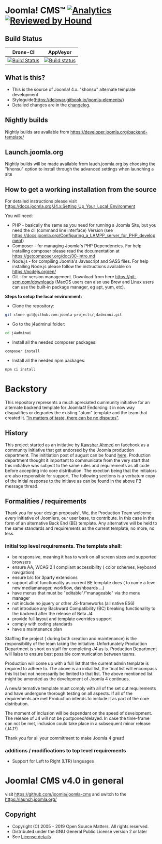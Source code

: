 Joomla! CMS™ [![Analytics](https://ga-beacon.appspot.com/UA-544070-3/joomla-cms/readme)](https://github.com/igrigorik/ga-beacon) [![Reviewed by Hound](https://img.shields.io/badge/Reviewed_by-Hound-8E64B0.svg)](https://houndci.com)
====================

Build Status
---------------------
| Drone-CI | AppVeyor |
| ------------- | ------------- |
| [![Build Status](https://ci.joomla.org/api/badges/joomla/joomla-cms/status.svg?branch=4.0-dev)](https://ci.joomla.org/joomla/joomla-cms)  | [![Build status](https://ci.appveyor.com/api/projects/status/ru6sxal8jmfckvjc/branch/4.0-dev?svg=true)](https://ci.appveyor.com/project/release-joomla/joomla-cms)  |

What is this?
---------------------
* This is the source of Joomla! 4.x. "khonsu" alternate template development
* Styleguide(https://delowar.gitbook.io/joomla-elements/)
* Detailed changes are in the [changelog](https://github.com/joomla-projects/j4adminui/commits).

Nightly builds
---------------------
Nightly builds are available from https://developer.joomla.org/backend-template/

Launch.joomla.org
---------------------
Nightly builds will be made available from lauch.joomla.org by choosing the "khonsu" option to install through the advanced settings when launching a site

How to get a working installation from the source
---------------------
For detailed instructions please visit https://docs.joomla.org/J4.x:Setting_Up_Your_Local_Environment

You will need:
- PHP - basically the same as you need for running a Joomla Site, but you need the cli (command line interface) Version (see https://docs.joomla.org/Configuring_a_LAMPP_server_for_PHP_development)
- Composer - for managing Joomla's PHP Dependencies. For help installing composer please read the documentation at https://getcomposer.org/doc/00-intro.md
- Node.js - for compiling Joomla's Javascript and SASS files. For help installing Node.js please follow the instructions available on https://nodejs.org/en/
- Git - for version management. Download from here https://git-scm.com/downloads (MacOS users can also use Brew and Linux users can use the built-in package manager, eg apt, yum, etc). 

**Steps to setup the local environment:**
- Clone the repository:
```bash
git clone git@github.com:joomla-projects/j4adminui.git
```
- Go to the j4adminui folder:
```bash
cd j4adminui
```
- Install all the needed composer packages:
```bash
composer install
```
- Install all the needed npm packages:
```bash
npm ci install
```

Backstory
=========================
This repository represents a much apreciated cummunity initiative for an alternate backend template for Joomla4! Endorsing it in now way disqualifies or degrades the existing "atum" template and the team that created it. ["In matters of taste, there can be no disputes"](https://en.wikipedia.org/wiki/De_gustibus_non_est_disputandum). 

History
----------------------
This project started as an initiative by [Kawshar Ahmed](https://www.facebook.com/jkawshar) on facebook as a community initiative that got endorsed by the Joomla production department.
The inititiation post of august can be found [here](https://www.facebook.com/groups/joomlanospam/permalink/10156182532445997/). Production department thought it important to communicate from the very start that this initiative was subject to the same rules and requirements as all code before accepting into core distribution. The exection being that the initiators are also responsible for support.
The following sections is a verbatum copy of the initial response to the initiave as can be found in the above FB message thread.

Formalities / requirements
--------------------------
Thank you for your design proposals!, We, the Production Team welcome every initiative of Joomlers, our user base, to contribute. In this case in the form of an alternative Back End (BE) template. Any alternative will be held to the same standards and requirements as the current template, no more, no less.

### initial top level requirements. The template shall:
* be responsive, meaning it has to work on all screen sizes and supported browsers
* ensure AA, WCAG 2.1 compliant accessibility ( color schemes, keyboard navigation)
* ensure b/c for 3party extensions
* support all of functionality as current BE template does ( to name a few: new mediamanager, workflow, dashboards ...)
* have menus that must be "editable"/"manageable" via the menu manager
* not include no jquery or other JS-frameworks (all native ES6)
* not introduce any Backward Compatibility (BC) breaking functionality to the backend after the release of Beta J4
* provide full layout and template overrides support
* comply with coding standards
* have a maintenance plan

Staffing the project ( during both creation and maintenance) is the responsibility of the team taking the initiative. Unfortunately Production Department is short on staff for completing J4 as is. Production Department will liaise to ensure best possible communication between teams.

Production will come up with a full list that the current admin template is required to adhere to. The above is an initial list, the final list will encompass this list but not necessarily be limited to that list.
The above mentioned list might be amended as the development of Joomla 4 continues.

A new/alternative template must comply with all of the set out requirements and have undergone thorough testing on all aspects.
If all of the requirements are met Production intends to include it as part of the core distribution.

The moment of inclusion will be dependant on the speed of development. The release of J4 will not be postponed/delayed. In case the time-frame can not be met, inclusion could take place in a subsequent minor release (J4.1?)

Thank you for all your commitment to make Joomla 4 great!

### additions / modifications to top level requirements
* Support for Left to Right (LTR) languages 

Joomla! CMS v4.0 in general
=========================
visit  https://github.com/joomla/joomla-cms and switch to the https://launch.joomla.org/

Copyright
---------------------
* Copyright (C) 2005 - 2019 Open Source Matters. All rights reserved.
* Distributed under the GNU General Public License version 2 or later
* See [License details](https://docs.joomla.org/Special:MyLanguage/Joomla_Licenses)
